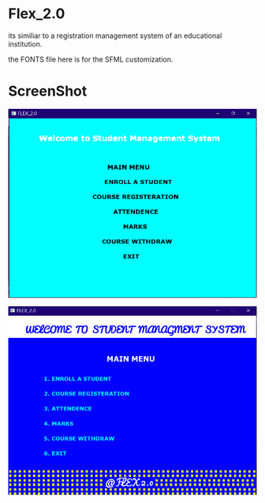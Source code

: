 # Flex_2.0
its similiar to a registration management system of an educational institution.

the FONTS file here is for the SFML customization.

# **ScreenShot**

![Flex_2.0](https://github.com/The777Bot/Flex_2.0/blob/master/snip.png)


![Flex_2.0](https://github.com/The777Bot/Flex_2.0/blob/master/snip2.png)